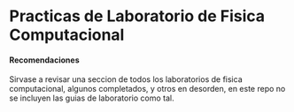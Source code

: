 # Practicas de Laboratorio de Fisica Computacional

#### Recomendaciones
Sirvase a revisar una seccion de todos los laboratorios de fisica computacional, algunos completados, y otros en desorden, en este repo no se incluyen las guias de laboratorio como tal.